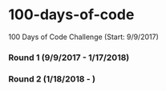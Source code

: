 # 100-days-of-code
100 Days of Code Challenge (Start: 9/9/2017)

### Round 1 (9/9/2017 - 1/17/2018)
### Round 2 (1/18/2018 - )
